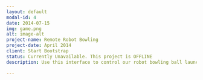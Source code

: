 ```yaml
---
layout: default
modal-id: 4
date: 2014-07-15
img: game.png
alt: image-alt
project-name: Remote Robot Bowling
project-date: April 2014
client: Start Bootstrap
status: Currently Unavailable. This project is OFFLINE
description: Use this interface to control our robot bowling ball launcher. Aim a left / right on the live feed webcam and then release the ball at the pins.

---
```

